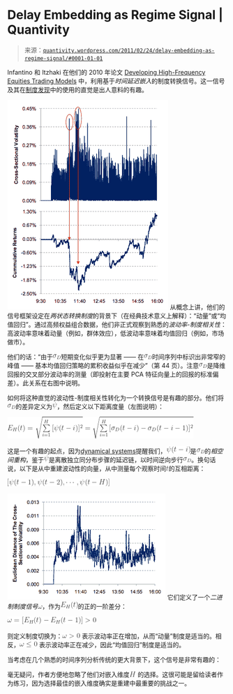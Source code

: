 <!--yml

category: 未分类

date: 2024-05-18 13:44:50

-->

# Delay Embedding as Regime Signal | Quantivity

> 来源：[`quantivity.wordpress.com/2011/02/24/delay-embedding-as-regime-signal/#0001-01-01`](https://quantivity.wordpress.com/2011/02/24/delay-embedding-as-regime-signal/#0001-01-01)

Infantino 和 Itzhaki 在他们的 2010 年论文 [Developing High-Frequency Equities Trading Models](http://hdl.handle.net/1721.1/59122) 中，利用基于*时间延迟嵌入*的制度转换信号。这一信号及其在[制度发现](https://quantivity.wordpress.com/2010/02/15/regime-discovery/)中的使用的直觉是出人意料的有趣。

![](img/66e02853c93ae3c34473e9caa1f85ce3.png) 从概念上讲，他们的信号框架设定在*两状态转换制度*的背景下（在经典技术意义上解释）：“动量”或“均值回归”。通过高频权益组合数据，他们非正式观察到熟悉的*波动率-制度相关性*：高波动率意味着动量（例如，群体效应），低波动率意味着均值回归（例如，市场做市）。

他们的话：“﻿﻿由于![\sigma_D](img/6ef5edabc294ebb43f646fdc40b87602.png)短期变化似乎更为显著 —— 在![\sigma_D](img/6ef5edabc294ebb43f646fdc40b87602.png)时间序列中标识出非常窄的峰值 —— 基本均值回归策略的累积收益似乎在减少”（第 44 页）。注意![\sigma_D](img/6ef5edabc294ebb43f646fdc40b87602.png)是降维回报的交叉部分波动率的测量（即投射在主要 PCA 特征向量上的回报的标准偏差）。此关系在右图中说明。

如何将这种直觉的波动性-制度相关性转化为一个转换信号是有趣的部分。他们将![\sigma_D ](img/caace9246a12cff17c95ed38373b7ec8.png)的差异定义为![\psi ](img/a76477d843f3ce875b5fc793ca03e55f.png)，然后定义以下距离度量（左图说明）：

![E_H (t) = \sqrt{\sum\limits_{i=1}^H{[\psi(t - i)]²}} = \sqrt{\sum\limits_{i=1}^H{[\sigma_D(t - i) - \sigma_D (t - i - 1)]²}} ](img/a791147f939bc1094f96932289a5adeb.png)

这是一个有趣的起点，因为[dynamical systems](http://en.wikipedia.org/wiki/Dynamical_system)提醒我们，![\psi(t - i) ](img/21b24d179988310127c77ec810471531.png)是![\sigma_D ](img/caace9246a12cff17c95ed38373b7ec8.png)的*相空间重构*，鉴于![\psi ](img/a76477d843f3ce875b5fc793ca03e55f.png)是离散独立同分布步骤的延迟链，以时间逆向步行![\sigma_D ](img/caace9246a12cff17c95ed38373b7ec8.png)。换句话说，以下是从中重建波动性的向量，从中测量每个观察时间![t ](img/e44a5d7c103f4698c89ecb47d7333f49.png)的互相距离：

![[ \psi(t - 1), \psi(t - 2), \cdots , \psi(t - H) ] ](img/25fdcccc0ca0f19bd694ec7f3534bcf7.png)

![](img/759c9267035a7f1a872791593b6375a5.png) 它们定义了一个*二进制制度信号*![\omega ](img/5d0885d2568a295726f5f91b4f8af64a.png)，作为![E_H(t) ](img/0fcc121de72a9d71ecd8a7952b3a3b25.png)的正的一阶差分：

![ \omega = [ E_H(t) - E_H(t - 1) ] > 0 ](img/358a491cf76e06eb79ddc1005231f658.png)

则定义制度切换为：![\omega > 0 ](img/b21206309c05d0697128103f6ea7c7c8.png) 表示波动率正在增加，从而“动量”制度是适当的。相反，![\omega \le 0 ](img/2db64cd6ec77e13ba337830f94a4b1e2.png) 表示波动率正在减少，因此“均值回归”制度是适当的。

当考虑在几个熟悉的时间序列分析传统的更大背景下，这个信号是非常有趣的：

毫无疑问，作者方便地忽略了他们对嵌入维度![H ](img/476b7639b127a2941791628e4786c510.png) 的选择。这很可能是留给读者作为练习，因为选择最佳的嵌入维度确实是重建中最重要的挑战之一。
